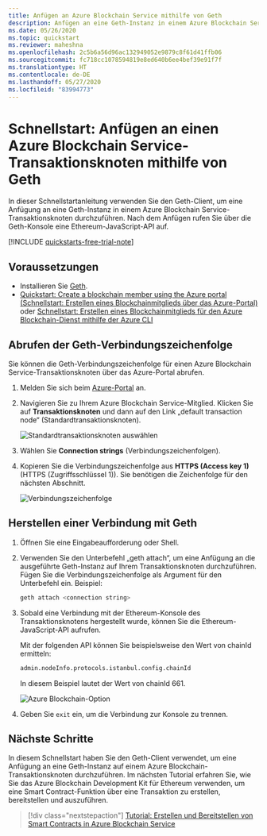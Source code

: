 ```yaml
---
title: Anfügen an Azure Blockchain Service mithilfe von Geth
description: Anfügen an eine Geth-Instanz in einem Azure Blockchain Service-Transaktionsknoten
ms.date: 05/26/2020
ms.topic: quickstart
ms.reviewer: maheshna
ms.openlocfilehash: 2c5b6a56d96ac132949052e9879c8f61d41ffb06
ms.sourcegitcommit: fc718cc1078594819e8ed640b6ee4bef39e91f7f
ms.translationtype: HT
ms.contentlocale: de-DE
ms.lasthandoff: 05/27/2020
ms.locfileid: "83994773"
---
```

# <a name="quickstart-use-geth-to-attach-to-an-azure-blockchain-service-transaction-node"></a>Schnellstart: Anfügen an einen Azure Blockchain Service-Transaktionsknoten mithilfe von Geth

In dieser Schnellstartanleitung verwenden Sie den Geth-Client, um eine Anfügung an eine Geth-Instanz in einem Azure Blockchain Service-Transaktionsknoten durchzuführen. Nach dem Anfügen rufen Sie über die Geth-Konsole eine Ethereum-JavaScript-API auf.

[!INCLUDE [quickstarts-free-trial-note](../../../includes/quickstarts-free-trial-note.md)]

## <a name="prerequisites"></a>Voraussetzungen

* Installieren Sie [Geth](https://github.com/ethereum/go-ethereum/wiki/geth).
* [Quickstart: Create a blockchain member using the Azure portal (Schnellstart: Erstellen eines Blockchainmitglieds über das Azure-Portal)](create-member.md) oder [Schnellstart: Erstellen eines Blockchainmitglieds für den Azure Blockchain-Dienst mithilfe der Azure CLI](create-member-cli.md)

## <a name="get-geth-connection-string"></a>Abrufen der Geth-Verbindungszeichenfolge

Sie können die Geth-Verbindungszeichenfolge für einen Azure Blockchain Service-Transaktionsknoten über das Azure-Portal abrufen.

1. Melden Sie sich beim [Azure-Portal](https://portal.azure.com) an.
1. Navigieren Sie zu Ihrem Azure Blockchain Service-Mitglied. Klicken Sie auf **Transaktionsknoten** und dann auf den Link „default transaction node“ (Standardtransaktionsknoten).

    ![Standardtransaktionsknoten auswählen](./media/connect-geth/transaction-nodes.png)

1. Wählen Sie **Connection strings** (Verbindungszeichenfolgen).
1. Kopieren Sie die Verbindungszeichenfolge aus **HTTPS (Access key 1)** (HTTPS (Zugriffsschlüssel 1)). Sie benötigen die Zeichenfolge für den nächsten Abschnitt.

    ![Verbindungszeichenfolge](./media/connect-geth/connection-string.png)

## <a name="connect-to-geth"></a>Herstellen einer Verbindung mit Geth

1. Öffnen Sie eine Eingabeaufforderung oder Shell.
1. Verwenden Sie den Unterbefehl „geth attach“, um eine Anfügung an die ausgeführte Geth-Instanz auf Ihrem Transaktionsknoten durchzuführen. Fügen Sie die Verbindungszeichenfolge als Argument für den Unterbefehl ein. Beispiel:

    ``` bash
    geth attach <connection string>
    ```

1. Sobald eine Verbindung mit der Ethereum-Konsole des Transaktionsknotens hergestellt wurde, können Sie die Ethereum-JavaScript-API aufrufen.

    Mit der folgenden API können Sie beispielsweise den Wert von chainId ermitteln:

    ``` bash
    admin.nodeInfo.protocols.istanbul.config.chainId
    ```

    In diesem Beispiel lautet der Wert von chainId 661.

    ![Azure Blockchain-Option](./media/connect-geth/geth-attach.png)

1. Geben Sie `exit` ein, um die Verbindung zur Konsole zu trennen.

## <a name="next-steps"></a>Nächste Schritte

In diesem Schnellstart haben Sie den Geth-Client verwendet, um eine Anfügung an eine Geth-Instanz auf einem Azure Blockchain-Transaktionsknoten durchzuführen. Im nächsten Tutorial erfahren Sie, wie Sie das Azure Blockchain Development Kit für Ethereum verwenden, um eine Smart Contract-Funktion über eine Transaktion zu erstellen, bereitstellen und auszuführen.

> [!div class="nextstepaction"]
> [Tutorial: Erstellen und Bereitstellen von Smart Contracts in Azure Blockchain Service](send-transaction.md)
